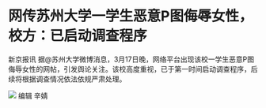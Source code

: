 # 网传苏州大学一学生恶意P图侮辱女性，校方：已启动调查程序

新京报讯
据@苏州大学微博消息，3月17日晚，网络平台出现该校一学生恶意P图侮辱女性的网帖，引发舆论关注。该校高度重视，已于第一时间启动调查程序，后续将根据调查情况依法依规严肃处理。

![](https://inews.gtimg.com/om_bt/O73gsEycZYX1Bc9umnV5NZ5eF0sHxSpa8DbDg1nL86XQYAA/1000)
编辑 辛婧

